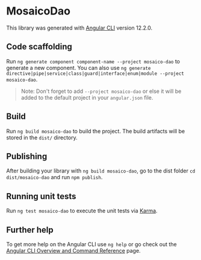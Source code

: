 # MosaicoDao

This library was generated with [Angular CLI](https://github.com/angular/angular-cli) version 12.2.0.

## Code scaffolding

Run `ng generate component component-name --project mosaico-dao` to generate a new component. You can also use `ng generate directive|pipe|service|class|guard|interface|enum|module --project mosaico-dao`.
> Note: Don't forget to add `--project mosaico-dao` or else it will be added to the default project in your `angular.json` file. 

## Build

Run `ng build mosaico-dao` to build the project. The build artifacts will be stored in the `dist/` directory.

## Publishing

After building your library with `ng build mosaico-dao`, go to the dist folder `cd dist/mosaico-dao` and run `npm publish`.

## Running unit tests

Run `ng test mosaico-dao` to execute the unit tests via [Karma](https://karma-runner.github.io).

## Further help

To get more help on the Angular CLI use `ng help` or go check out the [Angular CLI Overview and Command Reference](https://angular.io/cli) page.
